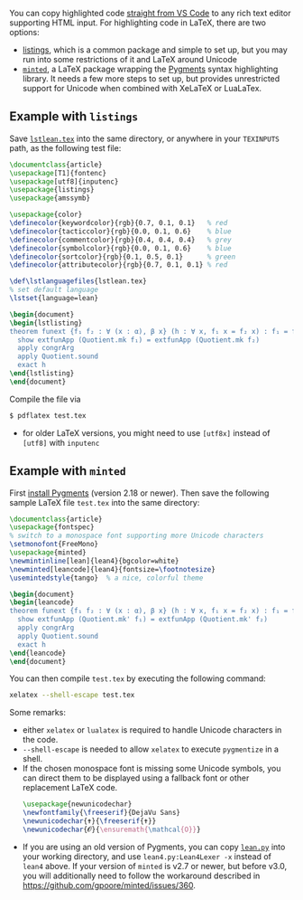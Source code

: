 You can copy highlighted code [straight from VS Code](https://code.visualstudio.com/updates/v1_10#_copy-with-syntax-highlighting) to any rich text editor supporting HTML input. For highlighting code in LaTeX, there are two options:
* [listings](https://ctan.org/pkg/listings), which is a common package and simple to set up, but you may run into some restrictions of it and LaTeX around Unicode
* [`minted`](https://ctan.org/pkg/minted), a LaTeX package wrapping the [Pygments](https://pygments.org/) syntax highlighting library. It needs a few more steps to set up, but provides unrestricted support for Unicode when combined with XeLaTeX or LuaLaTex.

## Example with `listings`

Save [`lstlean.tex`](https://raw.githubusercontent.com/leanprover/lean4/master/doc/latex/lstlean.tex) into the same directory, or anywhere in your `TEXINPUTS` path, as the following test file:
```latex
\documentclass{article}
\usepackage[T1]{fontenc}
\usepackage[utf8]{inputenc}
\usepackage{listings}
\usepackage{amssymb}

\usepackage{color}
\definecolor{keywordcolor}{rgb}{0.7, 0.1, 0.1}   % red
\definecolor{tacticcolor}{rgb}{0.0, 0.1, 0.6}    % blue
\definecolor{commentcolor}{rgb}{0.4, 0.4, 0.4}   % grey
\definecolor{symbolcolor}{rgb}{0.0, 0.1, 0.6}    % blue
\definecolor{sortcolor}{rgb}{0.1, 0.5, 0.1}      % green
\definecolor{attributecolor}{rgb}{0.7, 0.1, 0.1} % red

\def\lstlanguagefiles{lstlean.tex}
% set default language
\lstset{language=lean}

\begin{document}
\begin{lstlisting}
theorem funext {f₁ f₂ : ∀ (x : α), β x} (h : ∀ x, f₁ x = f₂ x) : f₁ = f₂ := by
  show extfunApp (Quotient.mk f₁) = extfunApp (Quotient.mk f₂)
  apply congrArg
  apply Quotient.sound
  exact h
\end{lstlisting}
\end{document}
```
Compile the file via
```bash
$ pdflatex test.tex
```

* for older LaTeX versions, you might need to use `[utf8x]` instead of `[utf8]` with `inputenc`

## Example with `minted`

First [install Pygments](https://pygments.org/download/) (version 2.18 or newer).
Then save the following sample LaTeX file `test.tex` into the same directory:

```latex
\documentclass{article}
\usepackage{fontspec}
% switch to a monospace font supporting more Unicode characters
\setmonofont{FreeMono}
\usepackage{minted}
\newmintinline[lean]{lean4}{bgcolor=white}
\newminted[leancode]{lean4}{fontsize=\footnotesize}
\usemintedstyle{tango}  % a nice, colorful theme

\begin{document}
\begin{leancode}
theorem funext {f₁ f₂ : ∀ (x : α), β x} (h : ∀ x, f₁ x = f₂ x) : f₁ = f₂ := by
  show extfunApp (Quotient.mk' f₁) = extfunApp (Quotient.mk' f₂)
  apply congrArg
  apply Quotient.sound
  exact h
\end{leancode}
\end{document}
```

You can then compile `test.tex` by executing the following command:

```bash
xelatex --shell-escape test.tex
```

Some remarks:

 - either `xelatex` or `lualatex` is required to handle Unicode characters in the code.
 - `--shell-escape` is needed to allow `xelatex` to execute `pygmentize` in a shell.
 - If the chosen monospace font is missing some Unicode symbols, you can direct them to be displayed using a fallback font or other replacement LaTeX code.
   ``` latex
   \usepackage{newunicodechar}
   \newfontfamily{\freeserif}{DejaVu Sans}
   \newunicodechar{✝}{\freeserif{✝}}
   \newunicodechar{𝓞}{\ensuremath{\mathcal{O}}}
   ```
 - If you are using an old version of Pygments, you can copy 
   [`lean.py`](https://raw.githubusercontent.com/pygments/pygments/master/pygments/lexers/lean.py) into your working directory,
   and use `lean4.py:Lean4Lexer -x` instead of `lean4` above.
   If your version of `minted` is v2.7 or newer, but before v3.0,
   you will additionally need to follow the workaround described in https://github.com/gpoore/minted/issues/360.
